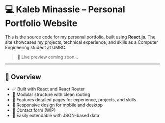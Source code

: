 # 💻 Kaleb Minassie – Personal Portfolio Website

This is the source code for my personal portfolio, built using **React.js**. The site showcases my projects, technical experience, and skills as a Computer Engineering student at UMBC.

> 📍 Live preview coming soon...

---

## 📌 Overview

- ✅ Built with React and React Router
- 🎯 Modular structure with clean routing
- 💼 Features detailed pages for experience, projects, and skills
- 📱 Responsive design for mobile and desktop
- 📩 Contact form (WIP)
- 🧩 Easily extendable with JSON-based data
